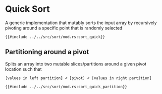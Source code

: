 # Quick Sort
A generic implementation that mutably sorts the input array by recursively pivoting around a specific point that is randomly selected

```rust,no_run,noplayground
{{#include ../../src/sort/mod.rs:sort_quick}}
```
## Partitioning around a pivot
Splits an array into two mutable slices/partitions around a given pivot location such that

`[values in left partition] < [pivot] < [values in right partition]`


```rust,no_run,noplayground
{{#include ../../src/sort/mod.rs:sort_quick_partition}}
```